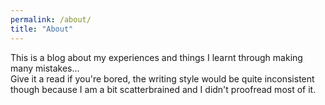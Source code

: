 ```yaml
---
permalink: /about/
title: "About"
---
```


This is a blog about my experiences and things I learnt through making many mistakes...  
Give it a read if you're bored, the writing style would be quite inconsistent though because I am a bit scatterbrained and I didn't proofread most of it.